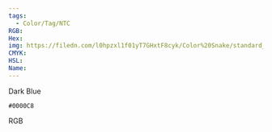 ```yaml
---
tags:
  - Color/Tag/NTC
RGB:
Hex:
img: https://filedn.com/l0hpzxl1f01yT7GHxtF8cyk/Color%20Snake/standard_csv_to_svg/0000C8.svg
CMYK:
HSL:
Name:
---
```

Dark Blue
```palette
#0000C8
```
RGB
